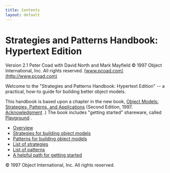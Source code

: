 ```yaml
---
title: Contents
layout: default
---
```




# Strategies and Patterns Handbook: Hypertext Edition


Version 2.1
Peter Coad
with David North and Mark Mayfield
&copy; 1997 Object International, Inc. All rights reserved.
 [www.pcoad.com](http://www.pcoad.com) 

Welcome to the &quot;Strategies and Patterns Handbook: Hypertext Edition&quot; -- a
practical, how-to guide for building better object models.

This handbook is based upon a chapter in the new book, [Object
Models: Strategies, Patterns, and Applications](./object-models-strategies-patterns-and-applications.html) (Second Edition, 1997. [Acknowledgment](./acknowledgment.html) .) The book includes &quot;getting
started&quot; shareware, called [Playground](./playground.html) .
*  [Overview](./overview.html) 
*  [Strategies for building object models](./strategies-for-building-object-models.html) 
*  [Patterns for building object models](./patterns-for-building-object-models.html) 
*  [List of strategies](./list-of-strategies.html) 
*  [List of patterns](./list-of-patterns.html) 
*  [A helpful path for getting started](./a-helpful-path-for-getting-started.html) 


&copy; 1997 Object International, Inc. All rights reserved.

